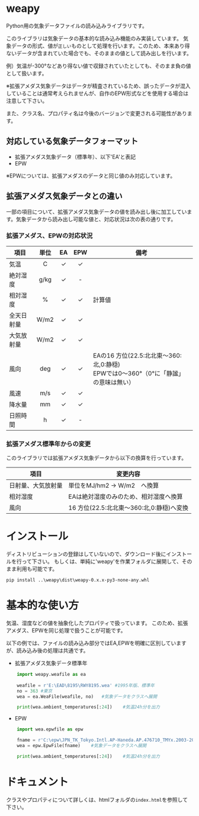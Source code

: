 # weapy
Python用の気象データファイルの読み込みライブラリです。

このライブラリは気象データの基本的な読み込み機能のみ実装しています。
気象データの形式、値が`正しい`ものとして処理を行います。このため、本来あり得ないデータが含まれていた場合でも、そのままの値として読み出しを行います。

例）気温が-300°などあり得ない値で収録されていたとしても、そのまま負の値として扱います。

※拡張アメダス気象データはデータが精査されているため、誤ったデータが混入していることは通常考えられませんが、自作のEPW形式などを使用する場合は注意して下さい。

また、クラス名、プロパティ名は今後のバージョンで変更される可能性があります。

## 対応している気象データフォーマット
* 拡張アメダス気象データ（標準年）、以下'EA'と表記
* EPW

※EPWについては、拡張アメダスのデータと同じ値のみ対応しています。


## 拡張アメダス気象データとの違い

一部の項目について、拡張アメダス気象データの値を読み出し後に加工しています。気象データから読み出し可能な値と、対応状況は次の表の通りです。

### 拡張アメダス、EPWの対応状況

|項目	    |単位	|EA    |EPW	|備考|
|-----------| :--: | :--: | :--: |--|
|気温	|C	|✓	|✓	|
|絶対湿度	|g/kg	|✓	|-	|
|相対湿度	|%	|✓	|✓	|計算値
|全天日射量	|W/m2	|✓	|✓	|
|大気放射量	|W/m2	|✓	|✓	|
|風向	|deg	|✓	|✓	|EAの16 方位(22.5:北北東～360:北,0:静穏)<br>EPWでは0～360°（0°に「静謐」の意味は無い）
|風速	|m/s	|✓	|✓	|
|降水量	|mm	|✓	|✓	|
|日照時間	|h	|✓	|-	|


### 拡張アメダス標準年からの変更
このライブラリでは拡張アメダス気象データから以下の換算を行っています。

|項目	|変更内容|
|-------|-------|
|日射量、大気放射量 |単位をMJ/hm2 -> W/m2　へ換算
|相対湿度   |EAは絶対湿度のみのため、相対湿度へ換算
|風向   |16 方位(22.5:北北東～360:北,0:静穏)へ変換|


# インストール

ディストリビューションの登録はしていないので、ダウンロード後にインストールを行って下さい。
もしくは、単純に'weapy'を作業フォルダに展開して、そのまま利用も可能です。

```
pip install ..\weapy\dist\weapy-0.x.x-py3-none-any.whl
```

# 基本的な使い方

気温、湿度などの値を抽象化したプロパティで扱っています。
このため、拡張アメダス、EPWを同じ処理で扱うことが可能です。

以下の例では、ファイルの読み込み部分ではEA,EPWを明確に区別していますが、読み込み後の処理は共通です。

* 拡張アメダス気象データ標準年
```python
    import weapy.weafile as ea
    
    weafile = r'E:\EAD\8195\RWY8195.wea' #1995年版、標準年
    no = 363 #東京
    wea = ea.WeaFile(weafile, no)   #気象データをクラスへ展開

    print(wea.ambient_temperatures[:24])    #気温24h分を出力

```

* EPW
```python
    import wea.epwfile as epw

    fname = r'C:\epw\JPN_TK_Tokyo.Intl.AP-Haneda.AP.476710_TMYx.2003-2017.epw'
    wea = epw.EpwFile(fname)    #気象データをクラスへ展開

    print(wea.ambient_temperatures[:24])    #気温24h分を出力
```

# ドキュメント

クラスやプロパティについて詳しくは、htmlフォルダの`index.html`を参照して下さい。